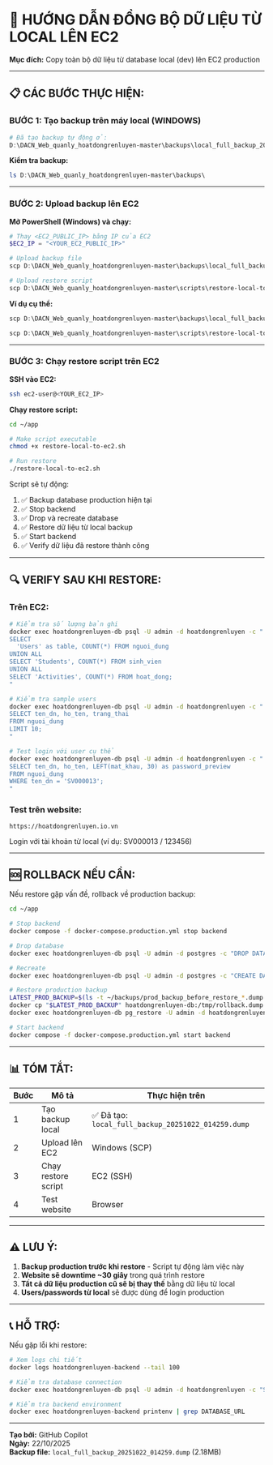 # 🔄 HƯỚNG DẪN ĐỒNG BỘ DỮ LIỆU TỪ LOCAL LÊN EC2

**Mục đích:** Copy toàn bộ dữ liệu từ database local (dev) lên EC2 production

---

## 📋 CÁC BƯỚC THỰC HIỆN:

### BƯỚC 1: Tạo backup trên máy local (WINDOWS)

```powershell
# Đã tạo backup tự động ở:
D:\DACN_Web_quanly_hoatdongrenluyen-master\backups\local_full_backup_20251022_014259.dump
```

**Kiểm tra backup:**
```powershell
ls D:\DACN_Web_quanly_hoatdongrenluyen-master\backups\
```

---

### BƯỚC 2: Upload backup lên EC2

**Mở PowerShell (Windows) và chạy:**

```powershell
# Thay <EC2_PUBLIC_IP> bằng IP của EC2
$EC2_IP = "<YOUR_EC2_PUBLIC_IP>"

# Upload backup file
scp D:\DACN_Web_quanly_hoatdongrenluyen-master\backups\local_full_backup_20251022_014259.dump ec2-user@${EC2_IP}:~/backups/local_full_backup.dump

# Upload restore script
scp D:\DACN_Web_quanly_hoatdongrenluyen-master\scripts\restore-local-to-ec2.sh ec2-user@${EC2_IP}:~/app/
```

**Ví dụ cụ thể:**
```powershell
scp D:\DACN_Web_quanly_hoatdongrenluyen-master\backups\local_full_backup_20251022_014259.dump ec2-user@54.123.45.67:~/backups/local_full_backup.dump

scp D:\DACN_Web_quanly_hoatdongrenluyen-master\scripts\restore-local-to-ec2.sh ec2-user@54.123.45.67:~/app/
```

---

### BƯỚC 3: Chạy restore script trên EC2

**SSH vào EC2:**
```bash
ssh ec2-user@<YOUR_EC2_IP>
```

**Chạy restore script:**
```bash
cd ~/app

# Make script executable
chmod +x restore-local-to-ec2.sh

# Run restore
./restore-local-to-ec2.sh
```

Script sẽ tự động:
1. ✅ Backup database production hiện tại
2. ✅ Stop backend
3. ✅ Drop và recreate database
4. ✅ Restore dữ liệu từ local backup
5. ✅ Start backend
6. ✅ Verify dữ liệu đã restore thành công

---

## 🔍 VERIFY SAU KHI RESTORE:

### Trên EC2:

```bash
# Kiểm tra số lượng bản ghi
docker exec hoatdongrenluyen-db psql -U admin -d hoatdongrenluyen -c "
SELECT 
  'Users' as table, COUNT(*) FROM nguoi_dung
UNION ALL
SELECT 'Students', COUNT(*) FROM sinh_vien
UNION ALL
SELECT 'Activities', COUNT(*) FROM hoat_dong;
"

# Kiểm tra sample users
docker exec hoatdongrenluyen-db psql -U admin -d hoatdongrenluyen -c "
SELECT ten_dn, ho_ten, trang_thai 
FROM nguoi_dung 
LIMIT 10;
"

# Test login với user cụ thể
docker exec hoatdongrenluyen-db psql -U admin -d hoatdongrenluyen -c "
SELECT ten_dn, ho_ten, LEFT(mat_khau, 30) as password_preview 
FROM nguoi_dung 
WHERE ten_dn = 'SV000013';
"
```

### Test trên website:

```
https://hoatdongrenluyen.io.vn
```

Login với tài khoản từ local (ví dụ: SV000013 / 123456)

---

## 🆘 ROLLBACK NẾU CẦN:

Nếu restore gặp vấn đề, rollback về production backup:

```bash
cd ~/app

# Stop backend
docker compose -f docker-compose.production.yml stop backend

# Drop database
docker exec hoatdongrenluyen-db psql -U admin -d postgres -c "DROP DATABASE hoatdongrenluyen;"

# Recreate
docker exec hoatdongrenluyen-db psql -U admin -d postgres -c "CREATE DATABASE hoatdongrenluyen;"

# Restore production backup
LATEST_PROD_BACKUP=$(ls -t ~/backups/prod_backup_before_restore_*.dump | head -1)
docker cp "$LATEST_PROD_BACKUP" hoatdongrenluyen-db:/tmp/rollback.dump
docker exec hoatdongrenluyen-db pg_restore -U admin -d hoatdongrenluyen /tmp/rollback.dump

# Start backend
docker compose -f docker-compose.production.yml start backend
```

---

## 📊 TÓM TẮT:

| Bước | Mô tả | Thực hiện trên |
|------|-------|----------------|
| 1 | Tạo backup local | ✅ Đã tạo: `local_full_backup_20251022_014259.dump` |
| 2 | Upload lên EC2 | Windows (SCP) |
| 3 | Chạy restore script | EC2 (SSH) |
| 4 | Test website | Browser |

---

## ⚠️ LƯU Ý:

1. **Backup production trước khi restore** - Script tự động làm việc này
2. **Website sẽ downtime ~30 giây** trong quá trình restore
3. **Tất cả dữ liệu production cũ sẽ bị thay thế** bằng dữ liệu từ local
4. **Users/passwords từ local** sẽ được dùng để login production

---

## 📞 HỖ TRỢ:

Nếu gặp lỗi khi restore:

```bash
# Xem logs chi tiết
docker logs hoatdongrenluyen-backend --tail 100

# Kiểm tra database connection
docker exec hoatdongrenluyen-db psql -U admin -d hoatdongrenluyen -c "SELECT version();"

# Kiểm tra backend environment
docker exec hoatdongrenluyen-backend printenv | grep DATABASE_URL
```

---

**Tạo bởi:** GitHub Copilot  
**Ngày:** 22/10/2025  
**Backup file:** `local_full_backup_20251022_014259.dump` (2.18MB)
